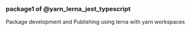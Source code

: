 ### package1 of @yarn_lerna_jest_typescript

Package development and Publishing using lerna with yarn workspaces  
